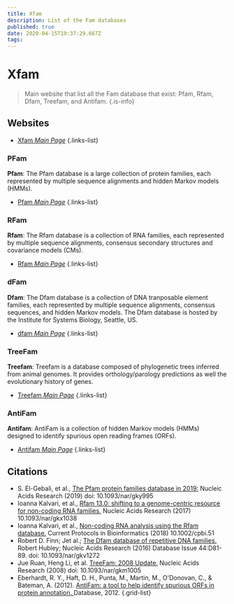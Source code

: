 ```yaml
---
title: Xfam
description: List of the Fam databases
published: true
date: 2020-04-15T19:37:29.667Z
tags: 
---
```


# Xfam

> Main website that list all the Fam database that exist: Pfam, Rfam, Dfam, Treefam, and Antifam.
{.is-info}

## Websites

- [Xfam *Main Page*](http://xfam.org/)
{.links-list}

### PFam

**Pfam**: The Pfam database is a large collection of protein families, each represented by multiple sequence alignments and hidden Markov models (HMMs).

- [Pfam *Main Page*](http://pfam.xfam.org/)
{.links-list}

### RFam

**Rfam**: The Rfam database is a collection of RNA families, each represented by multiple sequence alignments, consensus secondary structures and covariance models (CMs).

- [Rfam *Main Page*](http://rfam.xfam.org/)
{.links-list}

### dFam

**Dfam**: The Dfam database is a collection of DNA tranposable element families, each represented by multiple sequence alignments, consensus sequences, and hidden Markov models. The Dfam database is hosted by the Institute for Systems Biology, Seattle, US.

- [dfam *Main Page*](https://www.dfam.org/)
{.links-list}

### TreeFam

**Treefam**: Treefam is a database composed of phylogenetic trees inferred from animal genomes. It provides orthology/parology predictions as well the evolutionary history of genes.

- [Treefam *Main Page*](http://www.treefam.org/)
{.links-list}

### AntiFam

**Antifam**: AntiFam is a collection of hidden Markov models (HMMs) designed to identify spurious open reading frames (ORFs).

- [Antifam *Main Page*](ftp://ftp.ebi.ac.uk/pub/databases/Pfam/AntiFam)
{.links-list}

## Citations

- S. El-Gebali, et al., [The Pfam protein families database in 2019:](https://academic.oup.com/nar/article/47/D1/D427/5144153)  Nucleic Acids Research (2019)  doi: 10.1093/nar/gky995
-	Ioanna Kalvari, et al.,  [Rfam 13.0: shifting to a genome-centric resource for non-coding RNA families.](https://academic.oup.com/nar/article/46/D1/D335/4588106)  Nucleic Acids Research (2017)  10.1093/nar/gkx1038
-	Ioanna Kalvari, et al., [Non-coding RNA analysis using the Rfam database.](https://currentprotocols.onlinelibrary.wiley.com/doi/abs/10.1002/cpbi.51)  Current Protocols in Bioinformatics (2018)  10.1002/cpbi.51
-	Robert D. Finn; Jet al.; [The Dfam database of repetitive DNA families.](https://academic.oup.com/nar/article/44/D1/D81/2503084) Robert Hubley; Nucleic Acids Research (2016) Database Issue 44:D81-89. doi: 10.1093/nar/gkv1272
-	Jue Ruan, Heng Li, et al. [TreeFam: 2008 Update.](http://europepmc.org/article/MED/18056084) Nucleic Acids Research (2008) doi: 10.1093/nar/gkm1005
-	Eberhardt, R. Y., Haft, D. H., Punta, M., Martin, M., O'Donovan, C., & Bateman, A. (2012). [AntiFam: a tool to help identify spurious ORFs in protein annotation. ](https://academic.oup.com/database/article/doi/10.1093/database/bas003/431613)Database, 2012.
{.grid-list}